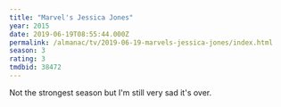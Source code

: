 ```yaml
---
title: "Marvel's Jessica Jones"
year: 2015
date: 2019-06-19T08:55:44.000Z
permalink: /almanac/tv/2019-06-19-marvels-jessica-jones/index.html
season: 3
rating: 3
tmdbid: 38472
---
```


Not the strongest season but I'm still very sad it's over.